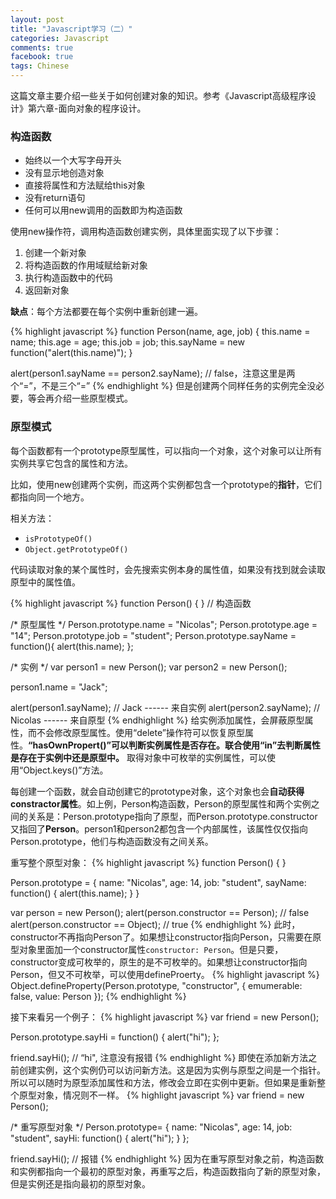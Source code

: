 ```yaml
---
layout: post
title: "Javascript学习（二）"
categories: Javascript
comments: true
facebook: true
tags: Chinese
---
```


这篇文章主要介绍一些关于如何创建对象的知识。参考《Javascript高级程序设计》第六章-面向对象的程序设计。

### 构造函数
- 始终以一个大写字母开头
- 没有显示地创造对象
- 直接将属性和方法赋给this对象
- 没有return语句
- 任何可以用new调用的函数即为构造函数
<!--break-->
使用new操作符，调用构造函数创建实例，具体里面实现了以下步骤：
1. 创建一个新对象
2. 将构造函数的作用域赋给新对象
3. 执行构造函数中的代码
4. 返回新对象

**缺点**：每个方法都要在每个实例中重新创建一遍。

{% highlight javascript %}
function Person(name, age, job) {
  this.name = name;
  this.age  = age;
  this.job  = job;
  this.sayName = new function("alert(this.name)");
}

alert(person1.sayName == person2.sayName); // false，注意这里是两个“=”，不是三个“=”
{% endhighlight %}
但是创建两个同样任务的实例完全没必要，等会再介绍一些原型模式。

### 原型模式
每个函数都有一个prototype原型属性，可以指向一个对象，这个对象可以让所有实例共享它包含的属性和方法。

比如，使用new创建两个实例，而这两个实例都包含一个prototype的**指针**，它们都指向同一个地方。

相关方法：

- ```isPrototypeOf()```
- ```Object.getPrototypeOf()```

代码读取对象的某个属性时，会先搜索实例本身的属性值，如果没有找到就会读取原型中的属性值。

{% highlight javascript %}
function Person() {
} // 构造函数

/* 原型属性 */
Person.prototype.name = "Nicolas";
Person.prototype.age  = "14";
Person.prototype.job  = "student";
Person.prototype.sayName = function(){
  alert(this.name);
};

/* 实例 */
var person1 = new Person();
var person2 = new Person();

person1.name = "Jack";

alert(person1.sayName); // Jack ------ 来自实例
alert(person2.sayName); // Nicolas ------ 来自原型
{% endhighlight %}
给实例添加属性，会屏蔽原型属性，而不会修改原型属性。使用“delete”操作符可以恢复原型属性。**“hasOwnPropert()”可以判断实例属性是否存在。联合使用“in”去判断属性是存在于实例中还是原型中。**
取得对象中可枚举的实例属性，可以使用“Object.keys()”方法。

每创建一个函数，就会自动创建它的prototype对象，这个对象也会**自动获得constractor属性**。如上例，Person构造函数，Person的原型属性和两个实例之间的关系是：Person.prototype指向了原型，而Person.prototype.constructor又指回了**Person**。person1和person2都包含一个内部属性，该属性仅仅指向Person.prototype，他们与构造函数没有之间关系。

重写整个原型对象：
{% highlight javascript %}
function Person() {
}

Person.prototype = {
  name: "Nicolas",
  age: 14,
  job: "student",
  sayName: function() {
    alert(this.name);
  }
}

var person = new Person();
alert(person.constructor == Person); // false
alert(person.constructor == Object); // true
{% endhighlight %}
此时，constructor不再指向Person了。如果想让constructor指向Person，只需要在原型对象里面加一个constructor属性```constructor: Person```。但是只要，constructor变成可枚举的，原生的是不可枚举的。如果想让constructor指向Person，但又不可枚举，可以使用defineProerty。
{% highlight javascript %}
Object.defineProperty(Person.prototype, "constructor", {
  emumerable: false,
  value: Person
});
{% endhighlight %}

接下来看另一个例子：
{% highlight javascript %}
var friend = new Person();

Person.prototype.sayHi = function() {
  alert("hi");
};

friend.sayHi(); // “hi", 注意没有报错
{% endhighlight %}
即使在添加新方法之前创建实例，这个实例仍可以访问新方法。这是因为实例与原型之间是一个指针。所以可以随时为原型添加属性和方法，修改会立即在实例中更新。但如果是重新整个原型对象，情况则不一样。
{% highlight javascript %}
var friend = new Person();

/* 重写原型对象 */
Person.prototype= {
  name: "Nicolas",
  age: 14,
  job: "student",
  sayHi: function() {
    alert("hi");
  }
};

friend.sayHi(); // 报错
{% endhighlight %}
因为在重写原型对象之前，构造函数和实例都指向一个最初的原型对象，再重写之后，构造函数指向了新的原型对象，但是实例还是指向最初的原型对象。








